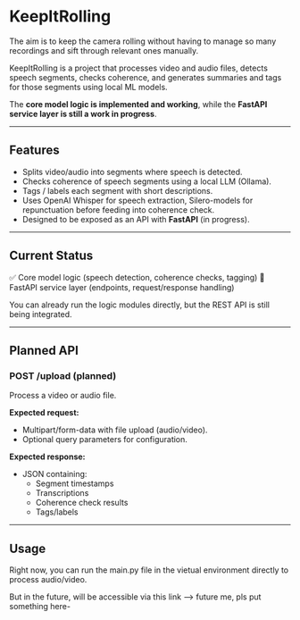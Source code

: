 # KeepItRolling

The aim is to keep the camera rolling without having to manage so many recordings and sift through relevant ones manually.

KeepItRolling is a project that processes video and audio files, detects speech segments, checks coherence, and generates summaries and tags for those segments using local ML models.

The **core model logic is implemented and working**, while the **FastAPI service layer is still a work in progress**.

---

## Features

- Splits video/audio into segments where speech is detected.  
- Checks coherence of speech segments using a local LLM (Ollama).  
- Tags / labels each segment with short descriptions.  
- Uses OpenAI Whisper for speech extraction, Silero-models for repunctuation before feeding into coherence check.
- Designed to be exposed as an API with **FastAPI** (in progress).

---

## Current Status

✅ Core model logic (speech detection, coherence checks, tagging)
🚧 FastAPI service layer (endpoints, request/response handling)  

You can already run the logic modules directly, but the REST API is still being integrated.

---

## Planned API

### POST /upload (planned)
Process a video or audio file.

**Expected request:**
- Multipart/form-data with file upload (audio/video).
- Optional query parameters for configuration.

**Expected response:**
- JSON containing:
  - Segment timestamps
  - Transcriptions  
  - Coherence check results
  - Tags/labels

---

## Usage

Right now, you can run the main.py file in the vietual environment directly to process audio/video.

But in the future, will be accessible via this link --> future me, pls put something here-
